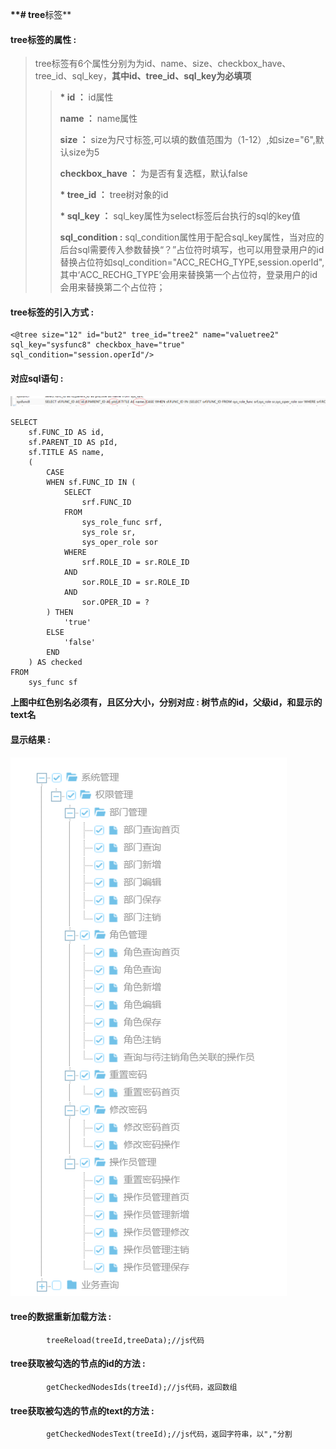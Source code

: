 **\*\*\# tree**标签\*\*

#### tree**标签的属性 :**

> tree标签有6个属性分别为为id、name、size、checkbox\_have、tree\_id、sql\_key，**其中id、tree\_id、sql\_key为必填项**
>
> > **\* id ：** id属性
> >
> > **name ：** name属性
> >
> > **size ：** size为尺寸标签,可以填的数值范围为（1-12）,如size="6",默认size为5
> >
> > **checkbox\_have ：** 为是否有复选框，默认false
> >
> > **\* tree\_id ：** tree树对象的id
> >
> > **\* sql\_key ：** sql\_key属性为select标签后台执行的sql的key值
> >
> > **sql\_condition :** sql\_condition属性用于配合sql\_key属性，当对应的后台sql需要传入参数替换“？”占位符时填写，也可以用登录用户的id替换占位符如sql\_condition="ACC\_RECHG\_TYPE,session.operId",其中‘ACC\_RECHG\_TYPE’会用来替换第一个占位符，登录用户的id会用来替换第二个占位符；

#### tree标签的引入方式 :

```
<@tree size="12" id="but2" tree_id="tree2" name="valuetree2" sql_key="sysfunc8" checkbox_have="true" sql_condition="session.operId"/>
```

#### 对应sql语句 :

![](/assets/tree_sql.png)

```
SELECT
    sf.FUNC_ID AS id,
    sf.PARENT_ID AS pId,
    sf.TITLE AS name,
    (
        CASE
        WHEN sf.FUNC_ID IN (
            SELECT
                srf.FUNC_ID
            FROM
                sys_role_func srf,
                sys_role sr,
                sys_oper_role sor
            WHERE
                srf.ROLE_ID = sr.ROLE_ID
            AND     
                sor.ROLE_ID = sr.ROLE_ID
            AND      
                sor.OPER_ID = ?
        ) THEN
            'true'
        ELSE
            'false'
        END
    ) AS checked
FROM
    sys_func sf
```

**上图中红色别名必须有，且区分大小，分别对应 : 树节点的id，父级id，和显示的text名**

#### 显示结果 :

![](/assets/tree.png)

#### tree的数据重新加载方法 :

```
        treeReload(treeId,treeData);//js代码
```

#### tree获取被勾选的节点的id的方法 :

```
        getCheckedNodesIds(treeId);//js代码，返回数组
```

#### tree获取被勾选的节点的text的方法 :

```
        getCheckedNodesText(treeId);//js代码，返回字符串，以","分割
```



